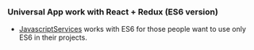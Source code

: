 ### Universal App work with React + Redux (ES6 version)
- [JavascriptServices](https://github.com/aspnet/JavaScriptServices) works with ES6 for those people want to use only ES6 in their projects.
